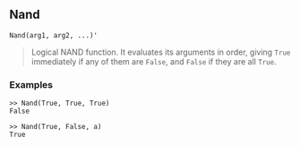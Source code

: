 ## Nand

```
Nand(arg1, arg2, ...)'
```

> Logical NAND function. It evaluates its arguments in order, giving `True` immediately if any of them are `False`, and `False` if they are all `True`.
 
### Examples

```
>> Nand(True, True, True)
False
 
>> Nand(True, False, a)
True
```